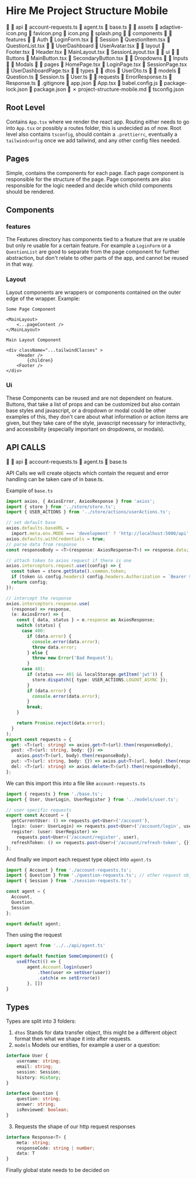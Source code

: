 # Hire Me Project Structure Mobile

  api
     account-requests.ts
     agent.ts
     base.ts
  assets
     adaptive-icon.png
     favicon.png
     icon.png
     splash.png
  components
    features
      Auth
         LoginForm.tsx
      Session
         QuestionItem.tsx
         QuestionList.tsx
      UserDashboard
         UserAvatar.tsx
    layout
       Footer.tsx
       Header.tsx
       MainLayout.tsx
       SessionLayout.tsx
    ui
      Buttons
         MainButton.tsx
         SecondaryButton.tsx
      Dropdowns
      Inputs
      Modals
  pages
     HomePage.tsx
     LoginPage.tsx
     SessionPage.tsx
     UserDashboardPage.tsx
  types
    dtos
       UserDto.ts
    models
       Question.ts
       Session.ts
       User.ts
    requests
       ErrorResponse.ts
       Response.ts
   .gitignore
   app.json
   App.tsx
   babel.config.js
   package-lock.json
   package.json
   ✗ project-structure-mobile.md
   tsconfig.json

## Root Level 
Contains `App.tsx` where we render the react app. 
Routing either needs to go into `App.tsx` or possibly a routes folder, this is undecided as of now.
Root level also contains `tsconfig`, should contain a `.prettierrc`, eventually a `tailwindconfig`
once we add tailwind, and any other config files needed.

## Pages

Simple, contains the components for each page. Each page component is responsible for the structure of the page.
Page components are also responsible for the logic needed and decide which child components should be rendered.

## Components 
### features
The Features directory has components tied to a feature that are re usable but only re usable for a certain 
feature. For example a `LoginForm` or a `QuestionList` are good to separate from the page component for further
abstraction, but don't relate to other parts of the app, and cannot be reused in that way.

### Layout
Layout components are wrappers or components contained on the outer edge of the wrapper.
Example: 

`Some Page Component`
```typescriptreact
<MainLayout>
    <...pageContent />
</MainLayout>
```

`Main Layout Component`
```typescriptreact
<div className="...tailwindClasses" >
    <Header />
        {children}
    <Footer />
</div>
```

### Ui 
These Components can be reused and are not dependent on feature. Buttons, that take a list of props
and can be customized but also contain base styles and javascript, or a dropdown or modal could
be other examples of this, they don't care about what information or action items are given, 
but they take care of the style, javascript necessary for interactivity, and accessibility
(especially important on dropdowns, or modals).


## API CALLS
  api
     account-requests.ts
     agent.ts
     base.ts

API Calls we will create objects which contain the request and error 
handling can be taken care of in base.ts.

Example of `base.ts`

```typescript
import axios, { AxiosError, AxiosResponse } from 'axios';
import { store } from '../store/store.ts';
import { USER_ACTIONS } from '../store/actions/userActions.ts';

// set default base
axios.defaults.baseURL =
  import.meta.env.MODE === 'development' ? 'http://localhost:5000/api' : '/api';
axios.defaults.withCredentials = true;
// parse data from response
const responseBody = <T>(response: AxiosResponse<T>) => response.data;

// attach token to axios request if there is one
axios.interceptors.request.use((config) => {
  const token = store.getState().common.token;
  if (token && config.headers) config.headers.Authorization = `Bearer ${token}`;
  return config;
});

// intercept the response
axios.interceptors.response.use(
  (response) => response,
  (e: AxiosError) => {
    const { data, status } = e.response as AxiosResponse;
    switch (status) {
      case 400:
        if (data.error) {
          console.error(data.error);
          throw data.error;
        } else {
          throw new Error('Bad Request');
        }
      case 401:
        if (status === 401 && localStorage.getItem('jwt')) {
          store.dispatch({ type: USER_ACTIONS.LOGOUT_ASYNC });
        }
        if (data.error) {
          console.error(data.error);
        }
        break;
    }

    return Promise.reject(data.error);
  }
);
export const requests = {
  get: <T>(url: string) => axios.get<T>(url).then(responseBody),
  post: <T>(url: string, body: {}) =>
    axios.post<T>(url, body).then(responseBody),
  put: <T>(url: string, body: {}) => axios.put<T>(url, body).then(responseBody),
  del: <T>(url: string) => axios.delete<T>(url).then(responseBody),
};
```

We can this import this into a file like `account-requests.ts`
```typescript
import { requests } from './base.ts';
import { User, UserLogin, UserRegister } from '../models/user.ts';

// user specific requests
export const Account = {
  getCurrentUser: () => requests.get<User>('/account'),
  login: (user: UserLogin) => requests.post<User>('/account/login', user),
  register: (user: UserRegister) =>
    requests.post<User>('/account/register', user),
  refreshToken: () => requests.post<User>('/account/refresh-token', {}),
};
```

And finally we import each request type object into `agent.ts`
```typescript
import { Account } from './account-requests.ts';
import { Question } from './question-requests.ts'; // other request objects
import { Session } from './session-requests.ts';

const agent = {
  Account,
  Question,
  Session
};

export default agent;
```

Then using the request

```typescript
import agent from '../../api/agent.ts'

export default function SomeComponent() {
    useEffect(() => {
        agent.Account.login(user)
            .then(user => setUser(user))
            .catch(e => setError(e))
        }, [])
}
```

## Types 

Types are split into 3 folders:
1. `dtos` Stands for data transfer object, this might be a different object format then what we shape it into after requests.
2. `models` Models our entities, for example a user or a question:
```typescript
interface User {
    username: string;
    email: string;
    session: Session;
    history: History;
}

interface Question {
    question: string;
    answer: string;
    isReviewed: boolean;
}
```
3. Requests the shape of our http request responses 
```typescript
interface Response<T> {
    meta: string;
    responseCode: string | number;
    data: T
}
```

Finally global state needs to be decided on


